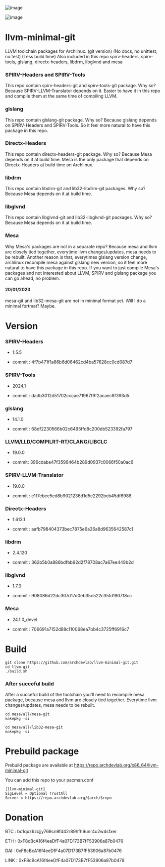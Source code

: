 ![image](https://user-images.githubusercontent.com/68618182/188527035-385752e7-fbd3-4865-abda-fdba4a804d99.png)

![image](https://user-images.githubusercontent.com/68618182/213734198-0cf50021-1f02-4c80-9a48-6f20ad42ce04.png)

# llvm-minimal-git

LLVM toolchain packages for Archlinux. (git version) (No docs, no unittest, no test) (Less build time) Also included in this repo spirv-headers, spirv-tools, glslang, directx-headers, libdrm, libglvnd and mesa

### SPIRV-Headers and SPIRV-Tools

This repo contain spirv-headers-git and spirv-tools-git package. Why so? Because SPIRV-LLVM-Translator depends on it. Easier to have it in this repo and compile them at the same time of compiling LLVM.

### glslang

This repo contain glslang-git package. Why so? Because glslang depends on SPIRV-Headers and SPIRV-Tools. So it feel more natural to have this package in this repo.

### Directx-Headers

This repo contain directx-headers-git package. Why so? Because Mesa depends on it at build time. Mesa is the only package that depends on Directx-Headers at build time on Archlinux.

### libdrm

This repo contain libdrm-git and lib32-libdrm-git packages. Why so? Because Mesa depends on it at build time.

### libglvnd

This repo contain libglvnd-git and lib32-libglvnd-git packages. Why so? Because Mesa depends on it at build time.

### Mesa

Why Mesa's packages are not in a separate repo? Because mesa and llvm are closely tied together, everytime llvm changes/updates, mesa needs to be rebuilt. Another reason is that, everytimes glslang version change, archlinux recompile mesa against glslang new version, so it feel more natural to have this package in this repo. If you want to just compile Mesa's packages and not interested about LLVM, SPIRV and glslang package you can go ahead, no problem.

#### 20/01/2023

mesa-git and lib32-mesa-git are not in minimal format yet. Will I do a minimal fortmat? Maybe.

# Version

### SPIRV-Headers

- 1.5.5

- commit : 4f7b471f1a66b6d06462cd4ba57628cc0cd087d7

### SPIRV-Tools

- 2024.1

- commit : dadb3012d51702cccae71967f9f2acaec8f393d5

### glslang

- 14.1.0

- commit : 68df2230566b02c6495ffd8c200db523392fa797

### LLVM/LLD/COMPILRT-RT/CLANG/LIBCLC

- 19.0.0

- commit: 396cdabe47f3596464b289d0937c0066f50a0ac6

### SPIRV-LLVM-Translator

- 19.0.0

- commit : e1f7ebee5ed8b9021236d1d5e2292bcb45df6988

### Directx-Headers

- 1.613.1

- commit : aafb798404373bec7875e6a36a8d9635642587c1

### libdrm

- 2.4.120

- commit : 362b5b0a886bdfbb92d2f78708ac7a67ee449b2d


### libglvnd

- 1.7.0

- commit : 908086d22dc307d17d0eb35c522c35fd190718cc

### Mesa

- 24.1.0_devel

- commit : 706691a7152d88c110068ea7bb4c3725ff6916c7

# Build

    git clone https://github.com/archdevlab/llvm-minimal-git.git
    cd llvm-git
    ./build.sh

### After succeful build

After a succeful build of the toolchain you'll need to recompile mesa package, because mesa and llvm are closely tied together. Everytime llvm changes/updates, mesa needs to be rebuilt.

    cd mesa/all/mesa-git
    makepkg -si

    cd mesa/all/lib32-mesa-git
    makepkg -si

# Prebuild package

Prebuild package are available at https://repo.archdevlab.org/x86_64/llvm-minimal-git

You can add this repo to your pacman.conf

    [llvm-minimal-git]
    SigLevel = Optional TrustAll
    Server = https://repo.archdevlab.org/$arch/$repo

# Donation

BTC : bc1quz6zcjjy769cn9fd42r89hfh9unr4u2w4sfxer

ETH : 0xF8cBcA16f4eeDfF4a07D173B7fF53906a87b0476

DAI : 0xF8cBcA16f4eeDfF4a07D173B7fF53906a87b0476

LINK : 0xF8cBcA16f4eeDfF4a07D173B7fF53906a87b0476
